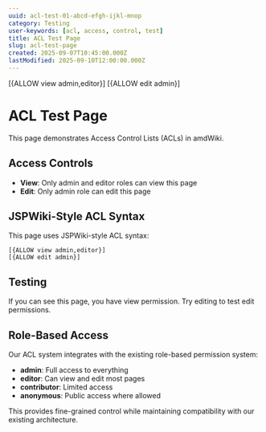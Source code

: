 ```yaml
---
uuid: acl-test-01-abcd-efgh-ijkl-mnop
category: Testing
user-keywords: [acl, access, control, test]
title: ACL Test Page
slug: acl-test-page
created: 2025-09-07T10:45:00.000Z
lastModified: 2025-09-10T12:00:00.000Z
---
```

[{ALLOW view admin,editor}]
[{ALLOW edit admin}]

# ACL Test Page

This page demonstrates Access Control Lists (ACLs) in amdWiki.

## Access Controls

- **View**: Only admin and editor roles can view this page
- **Edit**: Only admin role can edit this page

## JSPWiki-Style ACL Syntax

This page uses JSPWiki-style ACL syntax:

```
[{ALLOW view admin,editor}]
[{ALLOW edit admin}]
```

## Testing

If you can see this page, you have view permission. Try editing to test edit permissions.

## Role-Based Access

Our ACL system integrates with the existing role-based permission system:

- **admin**: Full access to everything
- **editor**: Can view and edit most pages
- **contributor**: Limited access
- **anonymous**: Public access where allowed

This provides fine-grained control while maintaining compatibility with our existing architecture.
